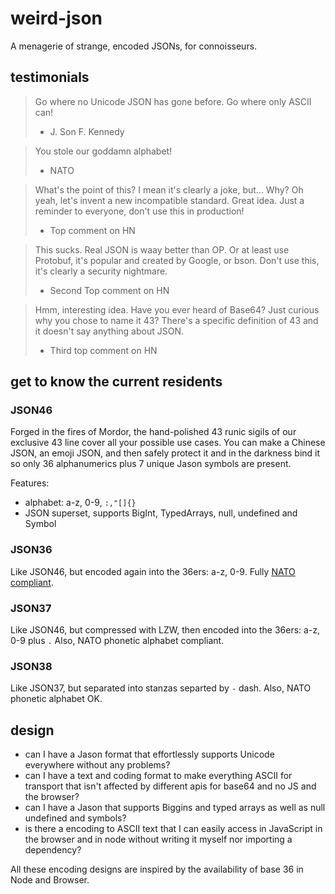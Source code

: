 # weird-json

A menagerie of strange, encoded JSONs, for connoisseurs.

## testimonials

> Go where no Unicode JSON has gone before. Go where only ASCII can!
> - J. Son F. Kennedy

> You stole our goddamn alphabet!
> - NATO

> What's the point of this? I mean it's clearly a joke, but... Why? Oh yeah, let's invent a new incompatible standard. Great idea. Just a reminder to everyone, don't use this in production! 
> - Top comment on HN

> This sucks. Real JSON is waay better than OP. Or at least use Protobuf, it's popular and created by Google, or bson. Don't use this, it's clearly a security nightmare.
> - Second Top comment on HN

> Hmm, interesting idea. Have you ever heard of Base64? Just curious why you chose to name it 43? There's a specific definition of 43 and it doesn't say anything about JSON. 
> - Third top comment on HN

## get to know the current residents


### JSON46

Forged in the fires of Mordor, the hand-polished 43 runic sigils of our exclusive 43 line cover all your possible use cases. You can make a Chinese JSON, an emoji JSON, and then safely protect it and in the darkness bind it so only 36 alphanumerics plus 7 unique Jason symbols are present.

Features:

- alphabet: a-z, 0-9, `:,"[]{}`
- JSON superset, supports BigInt, TypedArrays, null, undefined and Symbol

### JSON36

Like JSON46, but encoded again into the 36ers: a-z, 0-9. Fully [NATO](https://www.nato.int/cps/fr/natohq/declassified_136216.htm) [compliant](https://archives.nato.int/phonetic-alphabet;isad).

### JSON37

Like JSON46, but compressed with LZW, then encoded into the 36ers: a-z, 0-9 plus `.` Also, NATO phonetic alphabet compliant.

### JSON38

Like JSON37, but separated into stanzas separted by `-` dash. Also, NATO phonetic alphabet OK.

## design

- can I have a Jason format that effortlessly supports Unicode everywhere without any problems?
- can I have a text and coding format to make everything ASCII for transport that isn't affected by different apis for base64 and no JS and the browser?
- can I have a Jason that supports Biggins and typed arrays as well as null undefined and symbols?
- is there a encoding to ASCII text that I can easily access in JavaScript in the browser and in node without writing it myself nor importing a dependency?

All these encoding designs are inspired by the availability of base 36 in Node and Browser.

